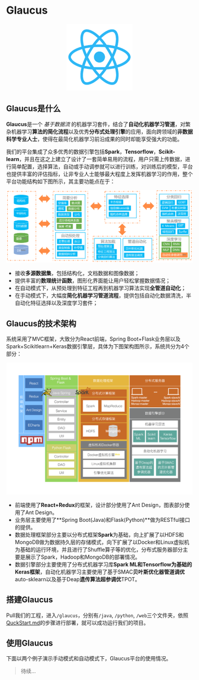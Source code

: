 # Glaucus

<div align=center>
<img src="./images/logo.png" width="180" height="180"/>
</div>

## Glaucus是什么
**Glaucus**是一个 *基于数据流* 的机器学习套件，结合了**自动化机器学习管道**，对繁杂机器学习**算法的简化流程**以及优秀**分布式处理引擎**的应用，面向跨领域的**非数据科学专业人士**，使得在最简化机器学习前沿成果的同时却能享受强大的功能。  

我们的平台集成了众多优秀的数据引擎包括**Spark**，**Tensorflow**，**Scikit-learn**，并且在这之上建立了设计了一套简单易用的流程，用户只需上传数据，进行简单配置，选择算法，自动或手动调参就可以进行训练，对训练后的模型，平台也提供丰富的评估指标，让非专业人士能够最大程度上发挥机器学习的作用，整个平台功能结构如下图所示，其主要功能点在于：  

<div align=center>
<img src="./images/funcs.png"/>
</div>

- 接收**多源数据集**，包括结构化，文档数据和图像数据；
- 提供丰富的**数理统计函数**，图形化界面能让用户轻松掌握数据情况；
- 在自动模式下，从预处理到特征工程再到机器学习算法实现**全管道自动化**；
- 在手动模式下，大幅度**简化机器学习管道流程**，提供包括自动化数据清洗，半自动化特征选择以及深度学习套件；

## Glaucus的技术架构
系统采用了MVC框架，大致分为React前端，Spring Boot+Flask业务层以及Spark+Scikitlearn+Keras数据引擎层，具体为下图架构图所示，系统共分为4个部分：
  
<div align=center>
<img src="./images/arch.png"/>
</div>
  
- 前端使用了**React+Redux**的框架，设计部分使用了Ant Design，图表部分使用了Ant Design。
- 业务层主要使用了**Spring Boot(Java)和Flask(Python)**做为RESTful接口的提供。
- 数据处理框架部分主要以分布式框架**Spark**为基础，向上扩展了以HDFS和MongoDB做为数据持久层的存储模式，向下扩展了以Docker和Linux虚拟机为基础的运行环境，并且进行了Shuffle算子等的优化，分布式服务器部分主要是展示了Spark，Hadoop和MongoDB的部署情况。
- 数据引擎部分主要使用了分布式机器学习库**Spark ML和Tensorflow为基础的Keras框架**，自动化机器学习主要使用了基于SMAC**贝叶斯优化器管道调优**auto-sklearn以及基于Deap**遗传算法超参调优**TPOT。

## 搭建Glaucus
Pull我们的工程，进入`/glaucus`，分别有`/java`, `/python`, `/web`三个文件夹，依照[QuckStart.md](https://github.com/ccnt-glaucus/glaucus/blob/master/QuickStart.md)的步骤进行部署，就可以成功运行我们的项目。

## 使用Glaucus
下面以两个例子演示手动模式和自动模式下，Glaucus平台的使用情况。
> 待续...

